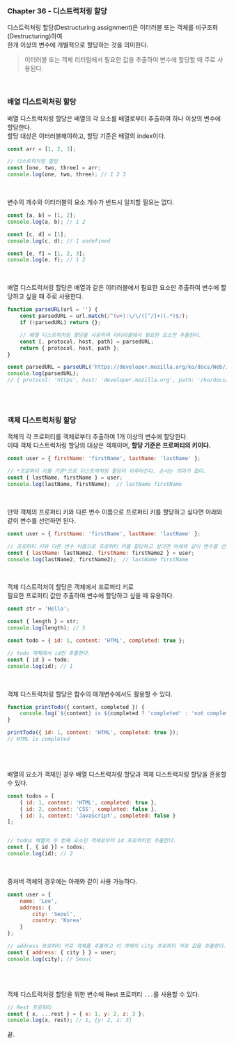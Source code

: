 ### Chapter 36 - 디스트럭처링 할당

디스트럭처링 할당(Destructuring assignment)은 이터러블 또는 객체를 비구조화(Destructuring)하여  
한개 이상의 변수에 개별적으로 할당하는 것을 의미한다.

> 이터러블 또는 객체 리터럴에서 필요한 값을 추출하여 변수에 할당할 때 주로 사용된다.

<br>

### 배열 디스트럭처링 할당
배열 디스트럭처링 할당은 배열의 각 요소를 배열로부터 추출하여 하나 이상의 변수에 할당한다.  
할당 대상은 이터러블해야하고, 할당 기준은 배열의 index이다.

``` js
const arr = [1, 2, 3];

// 디스트럭처링 할당
const [one, two, three] = arr;
console.log(one, two, three); // 1 2 3
```

<br>

변수의 개수와 이터러블의 요소 개수가 반드시 일치할 필요는 없다.

``` js
const [a, b] = [1, 2];
console.log(a, b); // 1 2

const [c, d] = [1];
console.log(c, d); // 1 undefined

const [e, f] = [1, 2, 3];
console.log(e, f); // 1 2
```

<br>

배열 디스트럭처링 할당은 배열과 같은 이터러블에서 필요한 요소만 추출하여 변수에 할당하고 싶을 때 주로 사용한다.  
``` js
function parseURL(url = '') {
    const parsedURL = url.match(/^(w+):\/\/([^/]+)(.*)$/);
    if (!parsedURL) return {};

    // 배열 디스트럭처링 할당을 사용하여 이터러블에서 필요한 요소만 추출한다.
    const [, protocol, host, path] = parsedURL;
    return { protocol, host, path };
}

const parsedURL = parseURL('https://developer.mozilla.org/ko/docs/Web/JavaScript/Reference/Global_Objects/Array');
console.log(parsedURL);
// { protocol: 'https', host: 'developer.mozilla.org', path: '/ko/docs/Web/JavaScript/Reference/Global_Objects/Array' }
```

<br><br>

### 객체 디스트럭처링 할당
객체의 각 프로퍼티를 객체로부터 추출하여 1개 이상의 변수에 할당한다.  
이때 객체 디스트럭처링 할당의 대상은 객체이며, **할당 기준은 프로퍼티의 키이다.**

``` js
const user = { firstName: 'firstName', lastName: 'lastName' };

// *프로퍼티 키를 기준*으로 디스트럭처링 할당이 이루어진다. 순서는 의미가 없다.
const { lastName, firstName } = user;
console.log(lastName, firstName);  // lastName firstName
```

<br>

만약 객체의 프로퍼티 키와 다른 변수 이름으로 프로퍼티 키를 할당하고 싶다면 아래와 같이 변수를 선언하면 된다.

``` js
const user = { firstName: 'firstName', lastName: 'lastName' };

// 프로퍼티 키와 다른 변수 이름으로 프로퍼티 키를 할당하고 싶다면 아래와 같이 변수를 선언하면 된다.
const { lastName: lastName2, firstName: firstName2 } = user;
console.log(lastName2, firstName2);  // lastName firstName
```


<br>

객체 디스트럭처이 할당은 객체에서 프로퍼티 키로  
필요한 프로퍼티 값만 추출하여 변수에 할당하고 싶을 때 유용하다.

``` js
const str = 'Hello';

const { length } = str;
console.log(length); // 5

const todo = { id: 1, content: 'HTML', completed: true };

// todo 객체에서 id만 추출한다.
const { id } = todo;
console.log(id); // 1
```

<br>

객체 디스트럭처링 할당은 함수의 매개변수에서도 활용할 수 있다.

``` js
function printTodo({ content, completed }) {
    console.log(`${content} is ${completed ? 'completed' : 'not completed'}`);
}

printTodo({ id: 1, content: 'HTML', completed: true });
// HTML is completed
```

<br><br>

배열의 요소가 객체인 경우 배열 디스트럭처링 할당과 객체 디스트럭처링 할당을 혼용할 수 있다.

``` js
const todos = [
    { id: 1, content: 'HTML', completed: true },
    { id: 2, content: 'CSS', completed: false },
    { id: 3, content: 'JavaScript', completed: false }
];


// todos 배열의 두 번째 요소인 객체로부터 id 프로퍼티만 추출한다.
const [, { id }] = todos;
console.log(id); // 2
```

<br>

중처버 객체의 경우에는 아래와 같이 사용 가능하다.

``` js
const user = {
    name: 'Lee',
    address: {
        city: 'Seoul',
        country: 'Korea'
    }
};

// address 프로퍼티 키로 객체를 추출하고 이 객체의 city 프로퍼티 키로 값을 추출한다.
const { address: { city } } = user;
console.log(city); // Seoul
```

<br><br>

객체 디스트럭처링 할당을 위한 변수에 Rest 프로퍼티 `...`를 사용할 수 있다.  

``` js
// Rest 프로퍼티
const { x, ...rest } = { x: 1, y: 2, z: 3 };
console.log(x, rest); // 1, {y: 2, z: 3}
```


끝.